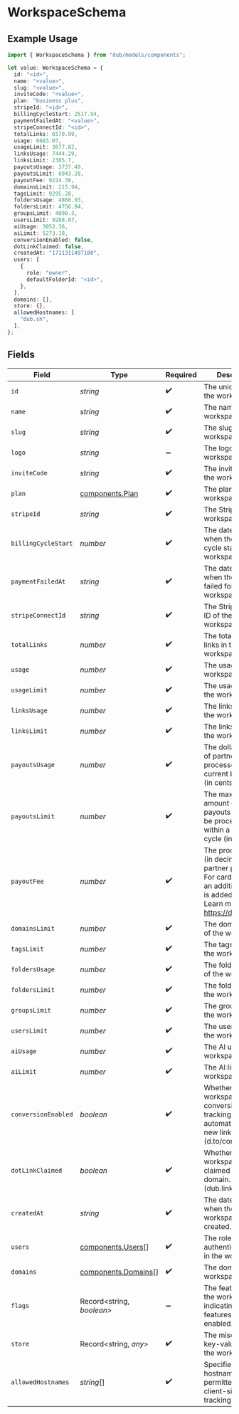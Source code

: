 # WorkspaceSchema

## Example Usage

```typescript
import { WorkspaceSchema } from "dub/models/components";

let value: WorkspaceSchema = {
  id: "<id>",
  name: "<value>",
  slug: "<value>",
  inviteCode: "<value>",
  plan: "business plus",
  stripeId: "<id>",
  billingCycleStart: 2517.94,
  paymentFailedAt: "<value>",
  stripeConnectId: "<id>",
  totalLinks: 6570.99,
  usage: 6683.07,
  usageLimit: 3677.82,
  linksUsage: 7444.29,
  linksLimit: 2305.7,
  payoutsUsage: 3737.49,
  payoutsLimit: 8943.28,
  payoutFee: 9224.38,
  domainsLimit: 215.94,
  tagsLimit: 9295.28,
  foldersUsage: 4866.93,
  foldersLimit: 4756.94,
  groupsLimit: 4890.3,
  usersLimit: 9288.07,
  aiUsage: 3052.36,
  aiLimit: 5273.18,
  conversionEnabled: false,
  dotLinkClaimed: false,
  createdAt: "1711311497100",
  users: [
    {
      role: "owner",
      defaultFolderId: "<id>",
    },
  ],
  domains: [],
  store: {},
  allowedHostnames: [
    "dub.sh",
  ],
};
```

## Fields

| Field                                                                                                                                             | Type                                                                                                                                              | Required                                                                                                                                          | Description                                                                                                                                       | Example                                                                                                                                           |
| ------------------------------------------------------------------------------------------------------------------------------------------------- | ------------------------------------------------------------------------------------------------------------------------------------------------- | ------------------------------------------------------------------------------------------------------------------------------------------------- | ------------------------------------------------------------------------------------------------------------------------------------------------- | ------------------------------------------------------------------------------------------------------------------------------------------------- |
| `id`                                                                                                                                              | *string*                                                                                                                                          | :heavy_check_mark:                                                                                                                                | The unique ID of the workspace.                                                                                                                   |                                                                                                                                                   |
| `name`                                                                                                                                            | *string*                                                                                                                                          | :heavy_check_mark:                                                                                                                                | The name of the workspace.                                                                                                                        |                                                                                                                                                   |
| `slug`                                                                                                                                            | *string*                                                                                                                                          | :heavy_check_mark:                                                                                                                                | The slug of the workspace.                                                                                                                        |                                                                                                                                                   |
| `logo`                                                                                                                                            | *string*                                                                                                                                          | :heavy_minus_sign:                                                                                                                                | The logo of the workspace.                                                                                                                        |                                                                                                                                                   |
| `inviteCode`                                                                                                                                      | *string*                                                                                                                                          | :heavy_check_mark:                                                                                                                                | The invite code of the workspace.                                                                                                                 |                                                                                                                                                   |
| `plan`                                                                                                                                            | [components.Plan](../../models/components/plan.md)                                                                                                | :heavy_check_mark:                                                                                                                                | The plan of the workspace.                                                                                                                        |                                                                                                                                                   |
| `stripeId`                                                                                                                                        | *string*                                                                                                                                          | :heavy_check_mark:                                                                                                                                | The Stripe ID of the workspace.                                                                                                                   |                                                                                                                                                   |
| `billingCycleStart`                                                                                                                               | *number*                                                                                                                                          | :heavy_check_mark:                                                                                                                                | The date and time when the billing cycle starts for the workspace.                                                                                |                                                                                                                                                   |
| `paymentFailedAt`                                                                                                                                 | *string*                                                                                                                                          | :heavy_check_mark:                                                                                                                                | The date and time when the payment failed for the workspace.                                                                                      |                                                                                                                                                   |
| `stripeConnectId`                                                                                                                                 | *string*                                                                                                                                          | :heavy_check_mark:                                                                                                                                | The Stripe Connect ID of the workspace.                                                                                                           |                                                                                                                                                   |
| `totalLinks`                                                                                                                                      | *number*                                                                                                                                          | :heavy_check_mark:                                                                                                                                | The total number of links in the workspace.                                                                                                       |                                                                                                                                                   |
| `usage`                                                                                                                                           | *number*                                                                                                                                          | :heavy_check_mark:                                                                                                                                | The usage of the workspace.                                                                                                                       |                                                                                                                                                   |
| `usageLimit`                                                                                                                                      | *number*                                                                                                                                          | :heavy_check_mark:                                                                                                                                | The usage limit of the workspace.                                                                                                                 |                                                                                                                                                   |
| `linksUsage`                                                                                                                                      | *number*                                                                                                                                          | :heavy_check_mark:                                                                                                                                | The links usage of the workspace.                                                                                                                 |                                                                                                                                                   |
| `linksLimit`                                                                                                                                      | *number*                                                                                                                                          | :heavy_check_mark:                                                                                                                                | The links limit of the workspace.                                                                                                                 |                                                                                                                                                   |
| `payoutsUsage`                                                                                                                                    | *number*                                                                                                                                          | :heavy_check_mark:                                                                                                                                | The dollar amount of partner payouts processed in the current billing cycle (in cents).                                                           |                                                                                                                                                   |
| `payoutsLimit`                                                                                                                                    | *number*                                                                                                                                          | :heavy_check_mark:                                                                                                                                | The max dollar amount of partner payouts that can be processed within a billing cycle (in cents).                                                 |                                                                                                                                                   |
| `payoutFee`                                                                                                                                       | *number*                                                                                                                                          | :heavy_check_mark:                                                                                                                                | The processing fee (in decimals) for partner payouts. For card payments, an additional 0.03 is added to the fee. Learn more: https://d.to/payouts |                                                                                                                                                   |
| `domainsLimit`                                                                                                                                    | *number*                                                                                                                                          | :heavy_check_mark:                                                                                                                                | The domains limit of the workspace.                                                                                                               |                                                                                                                                                   |
| `tagsLimit`                                                                                                                                       | *number*                                                                                                                                          | :heavy_check_mark:                                                                                                                                | The tags limit of the workspace.                                                                                                                  |                                                                                                                                                   |
| `foldersUsage`                                                                                                                                    | *number*                                                                                                                                          | :heavy_check_mark:                                                                                                                                | The folders usage of the workspace.                                                                                                               |                                                                                                                                                   |
| `foldersLimit`                                                                                                                                    | *number*                                                                                                                                          | :heavy_check_mark:                                                                                                                                | The folders limit of the workspace.                                                                                                               |                                                                                                                                                   |
| `groupsLimit`                                                                                                                                     | *number*                                                                                                                                          | :heavy_check_mark:                                                                                                                                | The groups limit of the workspace.                                                                                                                |                                                                                                                                                   |
| `usersLimit`                                                                                                                                      | *number*                                                                                                                                          | :heavy_check_mark:                                                                                                                                | The users limit of the workspace.                                                                                                                 |                                                                                                                                                   |
| `aiUsage`                                                                                                                                         | *number*                                                                                                                                          | :heavy_check_mark:                                                                                                                                | The AI usage of the workspace.                                                                                                                    |                                                                                                                                                   |
| `aiLimit`                                                                                                                                         | *number*                                                                                                                                          | :heavy_check_mark:                                                                                                                                | The AI limit of the workspace.                                                                                                                    |                                                                                                                                                   |
| `conversionEnabled`                                                                                                                               | *boolean*                                                                                                                                         | :heavy_check_mark:                                                                                                                                | Whether the workspace has conversion tracking enabled automatically for new links (d.to/conversions).                                             |                                                                                                                                                   |
| `dotLinkClaimed`                                                                                                                                  | *boolean*                                                                                                                                         | :heavy_check_mark:                                                                                                                                | Whether the workspace has claimed a free .link domain. (dub.link/free)                                                                            |                                                                                                                                                   |
| `createdAt`                                                                                                                                       | *string*                                                                                                                                          | :heavy_check_mark:                                                                                                                                | The date and time when the workspace was created.                                                                                                 |                                                                                                                                                   |
| `users`                                                                                                                                           | [components.Users](../../models/components/users.md)[]                                                                                            | :heavy_check_mark:                                                                                                                                | The role of the authenticated user in the workspace.                                                                                              |                                                                                                                                                   |
| `domains`                                                                                                                                         | [components.Domains](../../models/components/domains.md)[]                                                                                        | :heavy_check_mark:                                                                                                                                | The domains of the workspace.                                                                                                                     |                                                                                                                                                   |
| `flags`                                                                                                                                           | Record<string, *boolean*>                                                                                                                         | :heavy_minus_sign:                                                                                                                                | The feature flags of the workspace, indicating which features are enabled.                                                                        |                                                                                                                                                   |
| `store`                                                                                                                                           | Record<string, *any*>                                                                                                                             | :heavy_check_mark:                                                                                                                                | The miscellaneous key-value store of the workspace.                                                                                               |                                                                                                                                                   |
| `allowedHostnames`                                                                                                                                | *string*[]                                                                                                                                        | :heavy_check_mark:                                                                                                                                | Specifies hostnames permitted for client-side click tracking.                                                                                     | [<br/>"dub.sh"<br/>]                                                                                                                              |